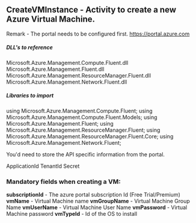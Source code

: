 ## CreateVMInstance - Activity to create a new Azure Virtual Machine.

Remark - The portal needs to be configured first. https://portal.azure.com

##### DLL's to reference
Microsoft.Azure.Management.Compute.Fluent.dll
Microsoft.Azure.Management.Fluent.dll
Microsoft.Azure.Management.ResourceManager.Fluent.dll
Microsoft.Azure.Management.Network.Fluent.dll

##### Libraries to import
using Microsoft.Azure.Management.Compute.Fluent;
using Microsoft.Azure.Management.Compute.Fluent.Models;
using Microsoft.Azure.Management.Fluent;
using Microsoft.Azure.Management.ResourceManager.Fluent;
using Microsoft.Azure.Management.ResourceManager.Fluent.Core;
using Microsoft.Azure.Management.Network.Fluent;


You'd need to store the API specific information from the portal.

ApplicationId
TenantId
Secret

### Mandatory fields when creating a VM:
**subscriptionId**		- The azure portal subscription Id (Free Trial/Premium)
**vmName**				- Virtual Machine name
**vmGroupName**			- Virtual Machine Group Name
**vmUserName**			- Virtual Machine User Name
**vmPassword**			- Virtual Machine  password
**vmTypeId**			- Id of the OS to install